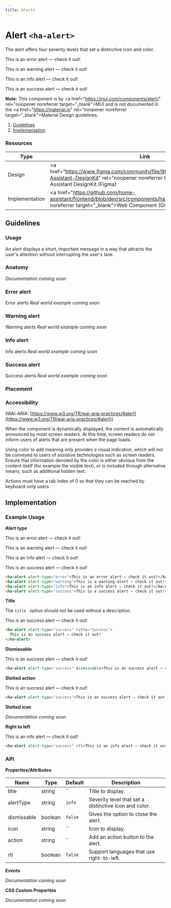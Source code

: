 ```yaml
---
title: Alerts
---
```


# Alert `<ha-alert>`
The alert offers four severity levels that set a distinctive icon and color.

<ha-alert alert-type="error">This is an error alert — check it out!</ha-alert>

<ha-alert alert-type="warning">This is an warning alert — check it out!</ha-alert>

<ha-alert alert-type="info">This is an info alert — check it out!</ha-alert>

<ha-alert alert-type="success">This is an success alert — check it out!</ha-alert>

**Note:** This component is by <a href="https://mui.com/components/alert/" rel="noopener noreferrer target="_blank">MUI</a> and is not documented in the <a href="https://material.io" rel="noopener noreferrer target="_blank">Material Design guidelines</a>.

1. [Guidelines](#guidelines)
2. [Implementation](#implementation)

### Resources
| Type           | Link                             | Status    |
|----------------|----------------------------------|-----------|
| Design         | <a href="https://www.figma.com/community/file/967153512097289521/Home-Assistant-DesignKit" rel="noopener noreferrer target="_blank">Home Assistant DesignKit</a> (Figma) | Available |
| Implementation | <a href="https://github.com/home-assistant/frontend/blob/dev/src/components/ha-alert.ts" rel="noopener noreferrer target="_blank">Web Component</a> (GitHub)            | Available |

## Guidelines
### Usage
An alert displays a short, important message in a way that attracts the user's attention without interrupting the user's task.

### Anatomy
*Documentation coming soon*

### Error alert
Error alerts
*Real world example coming soon*

### Warning alert
Warning alerts
*Real world example coming soon*

### Info alert
Info alerts
*Real world example coming soon*

### Success alert
Success alerts
*Real world example coming soon*

### Placement


### Accessibility
(WAI-ARIA: [https://www.w3.org/TR/wai-aria-practices/#alert](https://www.w3.org/TR/wai-aria-practices/#alert))

When the component is dynamically displayed, the content is automatically announced by most screen readers. At this time, screen readers do not inform users of alerts that are present when the page loads.

Using color to add meaning only provides a visual indication, which will not be conveyed to users of assistive technologies such as screen readers. Ensure that information denoted by the color is either obvious from the content itself (for example the visible text), or is included through alternative means, such as additional hidden text.

Actions must have a tab index of 0 so that they can be reached by keyboard-only users.

## Implementation

### Example Usage
**Alert type**

<ha-alert alert-type="error">This is an error alert — check it out!</ha-alert>

<ha-alert alert-type="warning">This is an warning alert — check it out!</ha-alert>

<ha-alert alert-type="info">This is an info alert — check it out!</ha-alert>

<ha-alert alert-type="success">This is an success alert — check it out!</ha-alert>


```html
<ha-alert alert-type="error">This is an error alert — check it out!</ha-alert>
<ha-alert alert-type="warning">This is a warning alert — check it out!</ha-alert>
<ha-alert alert-type="info">This is an info alert — check it out!</ha-alert>
<ha-alert alert-type="success">This is a success alert — check it out!</ha-alert>
```

**Title**

The `title ` option should not be used without a description.

<ha-alert alert-type="success" title="Success">
  This is an success alert — check it out!
</ha-alert>

```html
<ha-alert alert-type="success" title="Success">
  This is an success alert — check it out!
</ha-alert>
```

**Dismissable**

<ha-alert alert-type="success" dismissable>This is an success alert — check it out!</ha-alert>

```html
<ha-alert alert-type="success" dismissable>This is an success alert — check it out!</ha-alert>
```

**Slotted action**

<ha-alert alert-type="success">This is an success alert — check it out!<mwc-button slot="action" label="Undo"></mwc-button></ha-alert>

```html
<ha-alert alert-type="success">This is an success alert — check it out!<mwc-button slot="action" label="Undo"></mwc-button></ha-alert>
```

**Slotted icon**

*Documentation coming soon*

**Right to left**

<ha-alert alert-type="success" rtl>This is an info alert — check it out!</ha-alert>

```html
<ha-alert alert-type="success" rtl>This is an info alert — check it out!</ha-alert>
```

### API
**Properties/Attributes**

| Name        | Type    | Default | Description                                           |
|-------------|---------|---------|-------------------------------------------------------|
| title       | string  | ``      | Title to display.                                     |
| alertType   | string  | `info`  | Severity level that set a distinctive icon and color. |
| dismissable | boolean | `false` | Gives the option to close the alert.                  |
| icon        | string  | ``      | Icon to display.                                      |
| action      | string  | ``      | Add an action button to the alert.                    |
| rtl         | boolean | `false` | Support languages that use right-to-left.             |

**Events**

*Documentation coming soon*

**CSS Custom Properties**

*Documentation coming soon*
